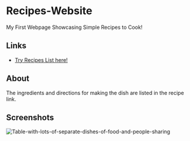 # Recipes-Website
My First Webpage Showcasing Simple Recipes to Cook!

## Links
- [Try Recipes List here!](http://localhost:63342/Recipes-Website/index.html)

## About
The ingredients and directions for making the dish are listed in the recipe link.

## Screenshots
![Table-with-lots-of-separate-dishes-of-food-and-people-sharing](https://github.com/JustinHoUW/Recipes-Website/assets/94030022/a2044ed2-be45-42c0-8388-e4792fc2157b)

